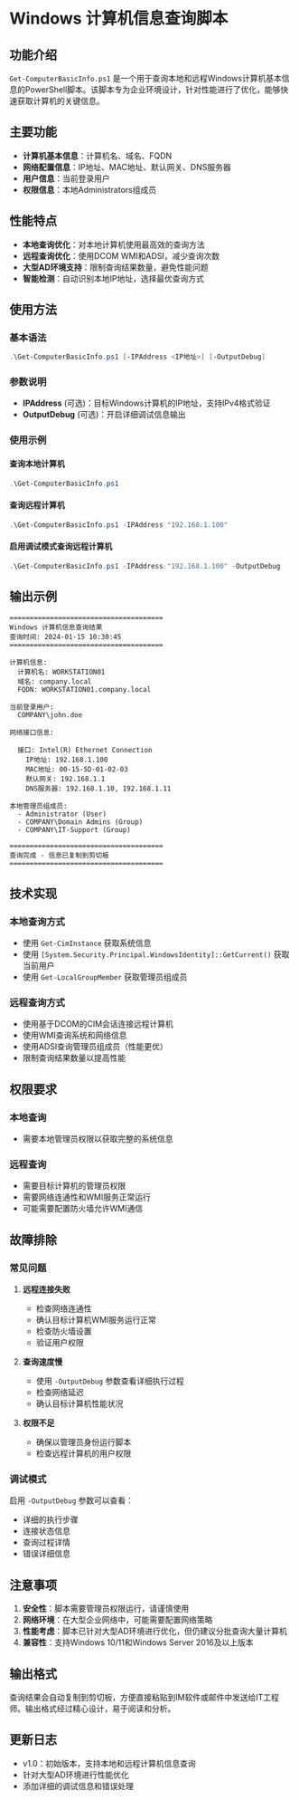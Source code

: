 # Windows 计算机信息查询脚本

## 功能介绍

`Get-ComputerBasicInfo.ps1` 是一个用于查询本地和远程Windows计算机基本信息的PowerShell脚本。该脚本专为企业环境设计，针对性能进行了优化，能够快速获取计算机的关键信息。

## 主要功能

- **计算机基本信息**：计算机名、域名、FQDN
- **网络配置信息**：IP地址、MAC地址、默认网关、DNS服务器
- **用户信息**：当前登录用户
- **权限信息**：本地Administrators组成员

## 性能特点

- **本地查询优化**：对本地计算机使用最高效的查询方法
- **远程查询优化**：使用DCOM WMI和ADSI，减少查询次数
- **大型AD环境支持**：限制查询结果数量，避免性能问题
- **智能检测**：自动识别本地IP地址，选择最优查询方式

## 使用方法

### 基本语法

```powershell
.\Get-ComputerBasicInfo.ps1 [-IPAddress <IP地址>] [-OutputDebug]
```

### 参数说明

- **IPAddress** (可选)：目标Windows计算机的IP地址，支持IPv4格式验证
- **OutputDebug** (可选)：开启详细调试信息输出

### 使用示例

#### 查询本地计算机
```powershell
.\Get-ComputerBasicInfo.ps1
```

#### 查询远程计算机
```powershell
.\Get-ComputerBasicInfo.ps1 -IPAddress "192.168.1.100"
```

#### 启用调试模式查询远程计算机
```powershell
.\Get-ComputerBasicInfo.ps1 -IPAddress "192.168.1.100" -OutputDebug
```

## 输出示例

```
======================================
Windows 计算机信息查询结果
查询时间: 2024-01-15 10:30:45
======================================

计算机信息:
  计算机名: WORKSTATION01
  域名: company.local
  FQDN: WORKSTATION01.company.local

当前登录用户:
  COMPANY\john.doe

网络接口信息:

  接口: Intel(R) Ethernet Connection
    IP地址: 192.168.1.100
    MAC地址: 00-15-5D-01-02-03
    默认网关: 192.168.1.1
    DNS服务器: 192.168.1.10, 192.168.1.11

本地管理员组成员:
  - Administrator (User)
  - COMPANY\Domain Admins (Group)
  - COMPANY\IT-Support (Group)

======================================
查询完成 - 信息已复制到剪切板
======================================
```

## 技术实现

### 本地查询方式
- 使用 `Get-CimInstance` 获取系统信息
- 使用 `[System.Security.Principal.WindowsIdentity]::GetCurrent()` 获取当前用户
- 使用 `Get-LocalGroupMember` 获取管理员组成员

### 远程查询方式
- 使用基于DCOM的CIM会话连接远程计算机
- 使用WMI查询系统和网络信息
- 使用ADSI查询管理员组成员（性能更优）
- 限制查询结果数量以提高性能

## 权限要求

### 本地查询
- 需要本地管理员权限以获取完整的系统信息

### 远程查询
- 需要目标计算机的管理员权限
- 需要网络连通性和WMI服务正常运行
- 可能需要配置防火墙允许WMI通信

## 故障排除

### 常见问题

1. **远程连接失败**
   - 检查网络连通性
   - 确认目标计算机WMI服务运行正常
   - 检查防火墙设置
   - 验证用户权限

2. **查询速度慢**
   - 使用 `-OutputDebug` 参数查看详细执行过程
   - 检查网络延迟
   - 确认目标计算机性能状况

3. **权限不足**
   - 确保以管理员身份运行脚本
   - 检查远程计算机的用户权限

### 调试模式

启用 `-OutputDebug` 参数可以查看：
- 详细的执行步骤
- 连接状态信息
- 查询过程详情
- 错误详细信息

## 注意事项

1. **安全性**：脚本需要管理员权限运行，请谨慎使用
2. **网络环境**：在大型企业网络中，可能需要配置网络策略
3. **性能考虑**：脚本已针对大型AD环境进行优化，但仍建议分批查询大量计算机
4. **兼容性**：支持Windows 10/11和Windows Server 2016及以上版本

## 输出格式

查询结果会自动复制到剪切板，方便直接粘贴到IM软件或邮件中发送给IT工程师。输出格式经过精心设计，易于阅读和分析。

## 更新日志

- v1.0：初始版本，支持本地和远程计算机信息查询
- 针对大型AD环境进行性能优化
- 添加详细的调试信息和错误处理